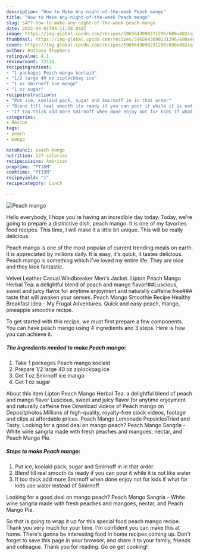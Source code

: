 ```yaml
---
description: "How to Make Any-night-of-the-week Peach mango"
title: "How to Make Any-night-of-the-week Peach mango"
slug: 5477-how-to-make-any-night-of-the-week-peach-mango
date: 2022-04-01T04:11:20.840Z
image: https://img-global.cpcdn.com/recipes/5965643090231296/680x482cq70/peach-mango-recipe-main-photo.jpg
thumbnail: https://img-global.cpcdn.com/recipes/5965643090231296/680x482cq70/peach-mango-recipe-main-photo.jpg
cover: https://img-global.cpcdn.com/recipes/5965643090231296/680x482cq70/peach-mango-recipe-main-photo.jpg
author: Anthony Stephens
ratingvalue: 4.1
reviewcount: 32114
recipeingredient:
- "1 packages Peach mango koolaid"
- "1/2 large 40 oz ziplockbag ice"
- "1 oz Smirnoff ice mango"
- "1 oz sugar"
recipeinstructions:
- "Put ice, koolaid pack, sugar and Smirnoff in in that order"
- "Blend till real smooth its ready if you can pour it while it is not like  water"
- "If too thick add more Smirnoff when done enjoy not for kids if what for kids use water instead of Smirnoff"
categories:
- Recipe
tags:
- peach
- mango

katakunci: peach mango 
nutrition: 127 calories
recipecuisine: American
preptime: "PT16M"
cooktime: "PT33M"
recipeyield: "1"
recipecategory: Lunch

---
```



![Peach mango](https://img-global.cpcdn.com/recipes/5965643090231296/680x482cq70/peach-mango-recipe-main-photo.jpg)

Hello everybody, I hope you're having an incredible day today. Today, we're going to prepare a distinctive dish, peach mango. It is one of my favorites food recipes. This time, I will make it a little bit unique. This will be really delicious.

Peach mango is one of the most popular of current trending meals on earth. It is appreciated by millions daily. It is easy, it's quick, it tastes delicious. Peach mango is something which I've loved my entire life. They are nice and they look fantastic.

Velvet Leather Casual Windbreaker Men&#39;s Jacket. Lipton Peach Mango Herbal Tea: a delightful blend of peach and mango flavor!##Luscious, sweet and juicy flavor for anytime enjoyment and naturally caffeine free##A taste that will awaken your senses. Peach Mango Smoothie Recipe Healthy Breakfast idea - My Frugal Adventures. Quick and easy peach, mango, pineapple smoothie recipe.


To get started with this recipe, we must first prepare a few components. You can have peach mango using 4 ingredients and 3 steps. Here is how you can achieve it.

<!--inarticleads1-->

##### The ingredients needed to make Peach mango:

1. Take 1 packages Peach mango koolaid
1. Prepare 1/2 large 40 oz ziplockbag ice
1. Get 1 oz Smirnoff ice mango
1. Get 1 oz sugar


About this item Lipton Peach Mango Herbal Tea: a delightful blend of peach and mango flavor Luscious, sweet and juicy flavor for anytime enjoyment and naturally caffeine free Download videos of Peach mango on Depositphotos Millions of high-quality, royalty-free stock videos, footage and clips at affordable prices. Peach Mango Lemonade PopsiclesTried and Tasty. Looking for a good deal on mango peach? Peach Mango Sangria - White wine sangria made with fresh peaches and mangoes, nectar, and Peach Mango Pie. 

<!--inarticleads2-->

##### Steps to make Peach mango:

1. Put ice, koolaid pack, sugar and Smirnoff in in that order
1. Blend till real smooth its ready if you can pour it while it is not like  water
1. If too thick add more Smirnoff when done enjoy not for kids if what for kids use water instead of Smirnoff


Looking for a good deal on mango peach? Peach Mango Sangria - White wine sangria made with fresh peaches and mangoes, nectar, and Peach Mango Pie. 

So that is going to wrap it up for this special food peach mango recipe. Thank you very much for your time. I'm confident you can make this at home. There's gonna be interesting food in home recipes coming up. Don't forget to save this page in your browser, and share it to your family, friends and colleague. Thank you for reading. Go on get cooking!
